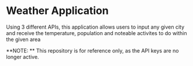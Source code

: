 # Weather Application

Using 3 different APIs, this application allows users to input any given city and receive the temperature, population and noteable activites to do within the given area

**NOTE: **  This repository is for reference only, as the API keys are no longer active.
